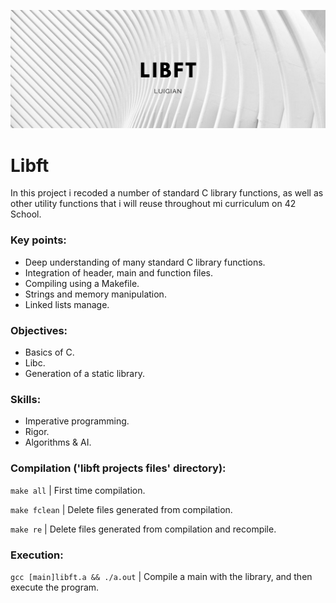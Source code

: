 ![](resources/images/libft_banner.png)

# Libft

In this project i recoded a number of standard C library functions, as well as other utility functions that i will reuse throughout mi curriculum on 42 School.

### Key points:

* Deep understanding of many standard C library functions.
* Integration of header, main and function files.
* Compiling using a Makefile.
* Strings and memory manipulation.
* Linked lists manage.

### Objectives:

* Basics of C.
* Libc.
* Generation of a static library.

### Skills:

* Imperative programming.
* Rigor.
* Algorithms & AI.

### Compilation ('libft projects files' directory):

`make all` | First time compilation.

`make fclean` | Delete files generated from compilation.

`make re` | Delete files generated from compilation and recompile.

### Execution:

`gcc [main]libft.a && ./a.out` | Compile a main with the library, and then execute the program.
